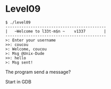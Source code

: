 # Level09

    $ ./level09 
    --------------------------------------------
    |   ~Welcome to l33t-m$n ~    v1337        |
    --------------------------------------------
    >: Enter your username
    >>: coucou
    >: Welcome, coucou
    >: Msg @Unix-Dude
    >>: hello
    >: Msg sent!

The program send a message?

Start in GDB